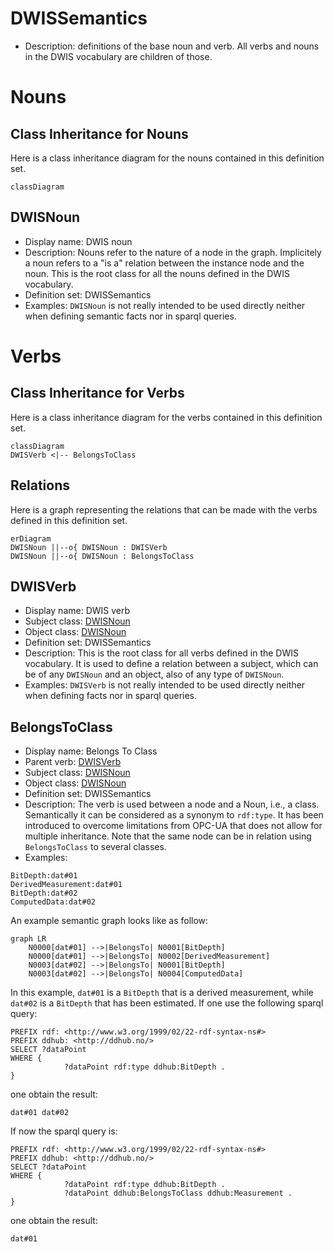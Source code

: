 # DWISSemantics<!-- DEFINITION SET HEADER -->
- Description: 
definitions of the base noun and verb. All verbs and nouns in the DWIS vocabulary are children of those.

# Nouns
## Class Inheritance for Nouns
Here is a class inheritance diagram for the nouns contained in this definition set.
```mermaid
classDiagram
```
## DWISNoun <!-- NOUN -->
- Display name: DWIS noun
- Description: 
Nouns refer to the nature of a node in the graph. Implicitely a noun refers to a "is a" relation between the instance node and the noun. This is the root class for all the nouns defined in the DWIS vocabulary.
- Definition set: DWISSemantics
- Examples:
`DWISNoun` is not really intended to be used directly neither when defining semantic facts nor in sparql queries.
# Verbs
## Class Inheritance for Verbs
Here is a class inheritance diagram for the verbs contained in this definition set.
```mermaid
classDiagram
DWISVerb <|-- BelongsToClass
```
## Relations
Here is a graph representing the relations that can be made with the verbs defined in this definition set.
```mermaid
erDiagram
DWISNoun ||--o{ DWISNoun : DWISVerb
DWISNoun ||--o{ DWISNoun : BelongsToClass
```
## DWISVerb <!-- VERB -->
- Display name: DWIS verb
- Subject class: [DWISNoun](./DWISSemantics.md#DWISNoun)
- Object class: [DWISNoun](./DWISSemantics.md#DWISNoun)
- Definition set: DWISSemantics
- Description: 
This is the root class for all verbs defined in the DWIS vocabulary. It is used to define a relation between a subject, which can be of any `DWISNoun` and an object, also of any type of `DWISNoun`.
- Examples:
`DWISVerb` is not really intended to be used directly neither when defining facts nor in sparql queries.
## BelongsToClass <!-- VERB -->
- Display name: Belongs To Class
- Parent verb: [DWISVerb](./DWISSemantics.md#DWISVerb)
- Subject class: [DWISNoun](./DWISSemantics.md#DWISNoun)
- Object class: [DWISNoun](./DWISSemantics.md#DWISNoun)
- Definition set: DWISSemantics
- Description: 
The verb is used between a node and a Noun, i.e., a class. Semantically it can be considered as a synonym to `rdf:type`. It has been introduced to overcome limitations from OPC-UA that does not allow for multiple inheritance. Note that the same node can be in relation using `BelongsToClass` to several classes.
- Examples:
```ddhub
BitDepth:dat#01
DerivedMeasurement:dat#01
BitDepth:dat#02
ComputedData:dat#02
```
An example semantic graph looks like as follow:
```mermaid
graph LR
	N0000[dat#01] -->|BelongsTo| N0001[BitDepth] 
	N0000[dat#01] -->|BelongsTo| N0002[DerivedMeasurement] 
	N0003[dat#02] -->|BelongsTo| N0001[BitDepth] 
	N0003[dat#02] -->|BelongsTo| N0004[ComputedData] 
```
In this example, `dat#01` is a `BitDepth` that is a derived measurement, while `dat#02` is a `BitDepth` that has been estimated.
If one use the following sparql query:
```sparql
PREFIX rdf: <http://www.w3.org/1999/02/22-rdf-syntax-ns#>
PREFIX ddhub: <http://ddhub.no/>
SELECT ?dataPoint 
WHERE {
			?dataPoint rdf:type ddhub:BitDepth .
}
```
one obtain the result:
```
dat#01 dat#02
```
If now the sparql query is:
```sparql
PREFIX rdf: <http://www.w3.org/1999/02/22-rdf-syntax-ns#>
PREFIX ddhub: <http://ddhub.no/>
SELECT ?dataPoint 
WHERE {
			?dataPoint rdf:type ddhub:BitDepth .
			?dataPoint ddhub:BelongsToClass ddhub:Measurement .
}
```
one obtain the result:
```
dat#01
```
